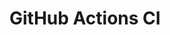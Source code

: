 # GitHub Actions CI






































































































































































































































































































































































































































































































































































































































































































































































































































































































































































































































































































































































































































































































































































































































































































































































































































































































































































































































